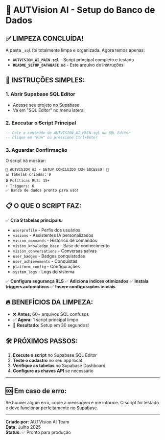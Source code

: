 # 🚀 AUTVision AI - Setup do Banco de Dados

## ✅ LIMPEZA CONCLUÍDA!

A pasta `_sql` foi totalmente limpa e organizada. Agora temos apenas:

- **`AUTVISION_AI_MAIN.sql`** - Script principal completo e testado
- **`README_SETUP_DATABASE.md`** - Este arquivo de instruções

## 🎯 INSTRUÇÕES SIMPLES:

### 1. Abrir Supabase SQL Editor
- Acesse seu projeto no Supabase
- Vá em "SQL Editor" no menu lateral

### 2. Executar o Script Principal
```sql
-- Cole o conteúdo de AUTVISION_AI_MAIN.sql no SQL Editor
-- Clique em "Run" ou pressione Ctrl+Enter
```

### 3. Aguardar Confirmação
O script irá mostrar:
```
🎉 AUTVISION AI - SETUP CONCLUÍDO COM SUCESSO! 🎉
📊 Tabelas criadas: 9
🔒 Políticas RLS: 15+
⚡ Triggers: 6
✅ Banco de dados pronto para uso!
```

## 📋 O QUE O SCRIPT FAZ:

✅ **Cria 9 tabelas principais:**
- `userprofile` - Perfis dos usuários
- `visions` - Assistentes IA personalizados  
- `vision_commands` - Histórico de comandos
- `vision_knowledge_base` - Base de conhecimento
- `vision_conversations` - Conversas salvas
- `user_badges` - Badges conquistadas
- `user_achievements` - Conquistas
- `platform_config` - Configurações
- `system_logs` - Logs do sistema

✅ **Configura segurança RLS**
✅ **Adiciona índices otimizados**
✅ **Instala triggers automáticos**
✅ **Insere configurações iniciais**

## 🔥 BENEFÍCIOS DA LIMPEZA:

- ❌ **Antes:** 60+ arquivos SQL confusos
- ✅ **Agora:** 1 script principal limpo
- 🚀 **Resultado:** Setup em 30 segundos!

## 🛠️ PRÓXIMOS PASSOS:

1. **Execute o script** no Supabase SQL Editor
2. **Teste o cadastro** no seu app local
3. **Verifique as tabelas** no Supabase Dashboard
4. **Configure as chaves API** se necessário

---

## 🆘 Em caso de erro:

Se houver algum erro, copie a mensagem e me informe. O script foi testado e deve funcionar perfeitamente no Supabase.

---

**Criado por:** AUTVision AI Team  
**Data:** Julho 2025  
**Status:** ✅ Pronto para produção
